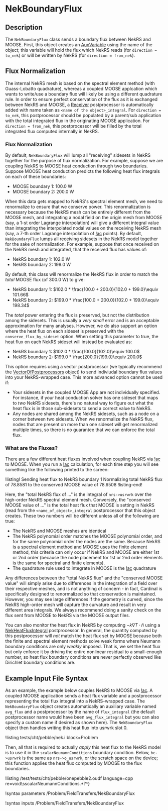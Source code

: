 # NekBoundaryFlux

## Description

The `NekBoundaryFlux` class sends a boundary flux between NekRS and MOOSE. First, this object
creates an [AuxVariable](AuxVariable.md) using the name of the object; this variable will hold
the flux which NekRS reads (for `direction = to_nek`) or will be written by NekRS (for
`direction = from_nek`).

## Flux Normalization

The internal NekRS mesh is based on the spectral element method (with Guass-Lobatto
quadrature), whereas a coupled MOOSE applcation which wants to write/use a boundary flux will
likely be using a different quadrature rule.
In order to ensure perfect conservation of the
flux as it is exchanged between NekRS and MOOSE, a [Receiver](Receiver.md) postprocessor is automatically added with
name taken as `<name of the object>_integral`. For `direction = to_nek`, this postprocessor
should be populated by a parent/sub application with the total integrated flux in the originating
MOOSE application. For `direction = from_nek`, this postprocessor will be filled by the
total integrated flux computed internally in NekRS.

### Flux Normalization

By default, `NekBoundaryFlux`
will lump all "receiving" sidesets in NekRS together for the purpose of flux normalization.
For example, suppose we are coupling NekRS to MOOSE heat conduction through two boundaries.
Suppose MOOSE heat conduction predicts the following heat flux integrals on each of these
boundaries:

- MOOSE boundary 1: 100.0 W
- MOOSE boundary 2: 200.0 W

When this data gets mapped to NekRS's spectral element mesh, we need to renormalize to ensure
that we conserve power. This renormalization is necessary because the NekRS mesh can be entirely
different from the MOOSE mesh, and integrating a nodal field on the origin mesh from MOOSE
(say, a 1-st order Lagrange interpolation) will give a different integral value than
integrating the interpolated nodal values on the receiving NekRS mesh (say, a 7-th order
Lagrange interpolation of [!ac](GLL) points). By default, `NekBoundaryFlux` lumps all receiving
sidesets in the NekRS model together for the sake of normalization. For example, suppose
that once received on the NekRS mesh and integrated, that the received flux has values of:

- NekRS boundary 1: 102.0 W
- NekRS boundary 2: 199.0 W

By default, this class will renormalize the NekRS flux in order to match the *total* MOOSE
flux (of 300.0 W) to give:

- NekRS boundary 1: $102.0 * \frac{100.0 + 200.0}{102.0 + 199.0}\equiv 101.66$
- NekRS boundary 2: $199.0 * \frac{100.0 + 200.0}{102.0 + 199.0}\equiv 198.34$

The *total* power entering the flux is preserved, but not the distribution among the sidesets.
This is usually a *very small* error and is an acceptable approximation for many analyses.
However, we do also support an option where the heat flux on each sideset is preserved with
the `conserve_flux_by_sideset` option. When setting this parameter to true, the heat flux
on each NekRS sideset will instead be evaluated as:

- NekRS boundary 1: $102.0 * \frac{100.0}{102.0}\equiv 100.0$
- NekRS boundary 2: $199.0 * \frac{200.0}{199.0}\equiv 200.0$

This option requires using a vector postprocessor (we typically recommend the
[VectorOfPostprocessors](VectorOfPostprocessors.md)
object) to send indiviudal boundary flux values into your NekRS-wrapped case. This more advanced option
cannot be used if:

- Your sidesets in the coupled MOOSE App are not individually specified. For instance,
  if your heat conduction solver has one sideset that maps to *two* NekRS sidesets,
  there's no natural way to figure out what the heat flux is in those sub-sidesets
  to send a correct value to NekRS.
- Any nodes are shared among the NekRS sidesets, such as a node on a corner between two
  sidesets. When we renormalize the NekRS flux, nodes that are present on more than
  one sideset will get renormalized multiple times, so there is no guarantee that we
  can enforce the total flux.

### What are the Fluxes?

There are a few different heat fluxes involved when coupling NekRS via [!ac](CHT)
to MOOSE. When you run a [!ac](CHT) calculation, for each time step you will see
something like the following printed to the screen:

!listing!
Sending heat flux to NekRS boundary 1
Normalizing total NekRS flux of 78.8581 to the conserved MOOSE value of 78.6508
!listing-end!

Here, the "total NekRS flux of ..." is the integral of `nrs->usrwrk` over the
high-order NekRS spectral element mesh. Conversely, the "conserved MOOSE value of ..."
is the total heat flux that MOOSE is setting in NekRS (read from the `<name_of_object>_integral`
postprocessor that this object creates. These two numbers will be
different unless all of the following are true:

- The NekRS and MOOSE meshes are identical
- The NekRS polynomial order matches the MOOSE polynomial order, and for the same
  polynomial order the nodes are the same. Because NekRS is a spectral element method
  and MOOSE uses the finite element method, this criteria can only occur if NekRS and
  MOOSE are either 1st or 2nd order (because the node placement for 1st or 2nd order
  elements is the same for spectral and finite elements).
- The quadrature rule used to integrate in MOOSE is the [!ac](GLL) quadrature

Any differences between the "total NekRS flux" and the "conserved MOOSE value" will
simply arise due to differences in the integration of a field over their respective meshes,
and is not anything of concern - in fact, Cardinal is specifically designed to renormalized
so that conservation is maintained.
However, you may see large differences if the geometry is curved, since the NekRS high-order
mesh will capture the curvature and result in very different area integrals.
We always recommend doing a sanity check on the flux sent from MOOSE to NekRS
via the MOOSE output files.

You can also monitor the heat flux in NekRS by computing $-k\nabla T\cdot\hat{n}$ using a
[NekHeatFluxIntegral](NekHeatFluxIntegral.md) postprocessor. In general, the quantity
computed by this postprocessor will *not* match the heat flux set by MOOSE because
both the finite and spectral element methods solve weak forms where Neumann boundary
conditions are only *weakly* imposed. That is, we set the heat flux but only enforce
it by driving the entire nonlinear residual to a small-enough number, so heat flux
boundary conditions are never perfectly observed like Dirichlet boundary conditions are.

## Example Input File Syntax

As an example, the example below couples NekRS to MOOSE via [!ac](CHT). A coupled MOOSE
application sends a heat flux variable and a postprocessor representing the total flux
integral into a NekRS-wrapped case. The `NekBoundaryFlux` object creates automatically
an auxiliary variable named `avg_flux` and a postprocessor by the name of `flux_integral`
(the default postprocessor name would have been `avg_flux_integral` but you can also
specify a custom name if desired as shown here). The `NekBoundaryFlux` object then handles
writing this heat flux into usrwrk slot 0.

!listing tests/cht/pebble/nek.i
  block=Problem

Then, all that is required to actually _apply_ this heat flux to the NekRS model is to use
it in the `scalarNeumannConditions` boundary condition.
Below, `bc->usrwrk` is the same as `nrs->o_usrwrk`, or the scratch space on the
device; this function applies the heat flux computed by MOOSE to the flux boundaries.

!listing /test/tests/cht/pebble/onepebble2.oudf language=cpp
  re=void\sscalarNeumannConditions.*?^}

!syntax parameters /Problem/FieldTransfers/NekBoundaryFlux

!syntax inputs /Problem/FieldTransfers/NekBoundaryFlux
